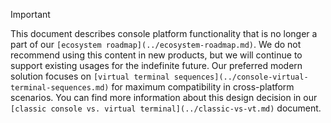 > [!IMPORTANT]
> This document describes console platform functionality that is no longer a part of our `[ecosystem roadmap](../ecosystem-roadmap.md)`. We do not recommend using this content in new products, but we will continue to support existing usages for the indefinite future. Our preferred modern solution focuses on `[virtual terminal sequences](../console-virtual-terminal-sequences.md)` for maximum compatibility in cross-platform scenarios. You can find more information about this design decision in our `[classic console vs. virtual terminal](../classic-vs-vt.md)` document.
